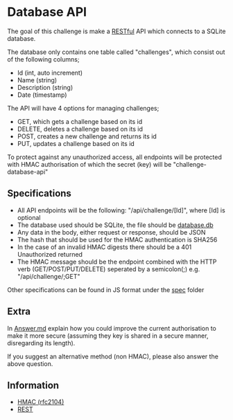 # Database API
The goal of this challenge is make a [RESTful][REST] API which connects to a SQLite database.

The database only contains one table called "challenges", which consist out of the following columns; 
 - Id (int, auto increment)
 - Name (string)
 - Description (string)
 - Date (timestamp)

The API will have 4 options for managing challenges;
 - GET, which gets a challenge based on its id
 - DELETE, deletes a challenge based on its id
 - POST, creates a new challenge and returns its id
 - PUT, updates a challenge based on its id

To protect against any unauthorized access, all endpoints will be protected with HMAC authorisation of which the secret (key) will be "challenge-database-api"

## Specifications
 - All API endpoints will be the following: "/api/challenge/[Id]", where [Id] is optional
 - The database used should be SQLite, the file should be [database.db](./sql/database.db)
 - Any data in the body, either request or response, should be JSON
 - The hash that should be used for the HMAC authentication is SHA256 
 - In the case of an invalid HMAC digests there should be a 401 Unauthorized returned
 - The HMAC message should be the endpoint combined with the HTTP verb (GET/POST/PUT/DELETE) seperated by a semicolon(;) e.g. "/api/challenge/;GET"

Other specifications can be found in JS format under the [spec](./spec) folder

## Extra
In [Answer.md](./Answer.md) explain how you could improve the current authorisation to make it more secure (assuming they key is shared in a secure manner, disregarding its length).

If you suggest an alternative method (non HMAC), please also answer the above question.

## Information
 - [HMAC (rfc2104)][HMAC]
 - [REST]

[REST]:https://en.wikipedia.org/wiki/Representational_state_transfer
[HMAC]:https://tools.ietf.org/html/rfc2104
